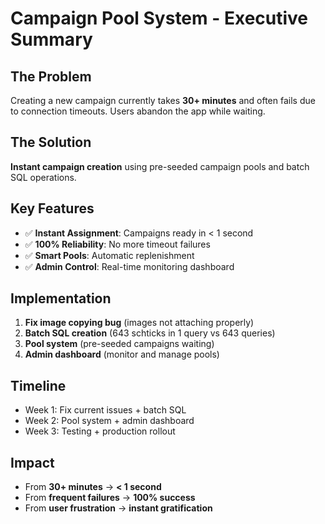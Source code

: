 # Campaign Pool System - Executive Summary

## The Problem
Creating a new campaign currently takes **30+ minutes** and often fails due to connection timeouts. Users abandon the app while waiting.

## The Solution
**Instant campaign creation** using pre-seeded campaign pools and batch SQL operations.

## Key Features
- ✅ **Instant Assignment**: Campaigns ready in < 1 second
- ✅ **100% Reliability**: No more timeout failures
- ✅ **Smart Pools**: Automatic replenishment
- ✅ **Admin Control**: Real-time monitoring dashboard

## Implementation
1. **Fix image copying bug** (images not attaching properly)
2. **Batch SQL creation** (643 schticks in 1 query vs 643 queries)
3. **Pool system** (pre-seeded campaigns waiting)
4. **Admin dashboard** (monitor and manage pools)

## Timeline
- Week 1: Fix current issues + batch SQL
- Week 2: Pool system + admin dashboard
- Week 3: Testing + production rollout

## Impact
- From **30+ minutes** → **< 1 second**
- From **frequent failures** → **100% success**
- From **user frustration** → **instant gratification**